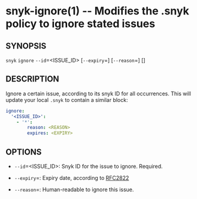 # snyk-ignore(1) -- Modifies the .snyk policy to ignore stated issues

## SYNOPSIS

`snyk` `ignore` `--id`=<ISSUE_ID> \[`--expiry`=<EXPIRY>\] \[`--reason`=<REASON>\] \[<OPTIONS>\]

## DESCRIPTION

Ignore a certain issue, according to its snyk ID for all occurrences. This will update your local `.snyk` to contain a similar block:

```yaml
ignore:
  '<ISSUE_ID>':
    - '*':
        reason: <REASON>
        expires: <EXPIRY>
```

## OPTIONS

- `--id`=<ISSUE_ID>:
  Snyk ID for the issue to ignore. Required.

- `--expiry`=<EXPIRY>:
  Expiry date, according to [RFC2822](https://tools.ietf.org/html/rfc2822)

- `--reason`=<REASON>:
  Human-readable <REASON> to ignore this issue.
